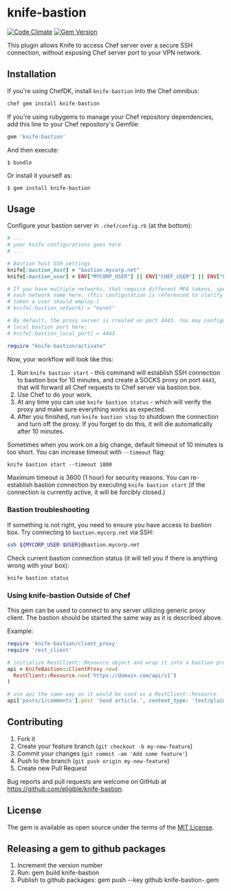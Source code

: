 # knife-bastion

[![Code Climate](https://codeclimate.com/github/eligible/knife-bastion/badges/gpa.svg)](https://codeclimate.com/github/eligible/knife-bastion)
[![Gem Version](https://badge.fury.io/rb/knife-bastion.svg)](https://badge.fury.io/rb/knife-bastion)

This plugin allows Knife to access Chef server over a secure SSH connection,
without exposing Chef server port to your VPN network.

## Installation

If you're using ChefDK, install `knife-bastion` into the Chef omnibus:

```bash
chef gem install knife-bastion
```

If you're using rubygems to manage your Chef repository dependencies, add this line to your Chef repository's Gemfile:

```ruby
gem 'knife-bastion'
```

And then execute:

    $ bundle

Or install it yourself as:

    $ gem install knife-bastion

## Usage

Configure your bastion server in `.chef/config.rb` (at the bottom):

```ruby
# ...
# your knife configurations goes here
# ...

# Bastion host SSH settings
knife[:bastion_host] = "bastion.mycorp.net"
knife[:bastion_user] = ENV["MYCORP_USER"] || ENV["CHEF_USER"] || ENV["USER"]

# If you have multiple networks, that require different MFA tokens, specify
# each network name here. (This configuration is referenced to clarify the
# token a user should employ.)
# knife[:bastion_network] = "mynet"

# By default, the proxy server is created on port 4443. You may configure the
# local bastion port here:
# knife[:bastion_local_port] = 4443

require "knife-bastion/activate"
```

Now, your workflow will look like this:

1. Run `knife bastion start` - this command will establish SSH connection to
   bastion box for 10 minutes, and create a SOCKS proxy on port `4443`, that
   will forward all Chef requests to Chef server via bastion box.
2. Use Chef to do your work.
3. At any time you can use `knife bastion status` - which will verify the proxy
   and make sure everything works as expected.
4. After you finished, run `knife bastion stop` to shutdown the connection
   and turn off the proxy. If you forget to do this, it will die automatically
   after 10 minutes.

Sometimes when you work on a big change, default timeout of 10 minutes is too short.
You can increase timeout with `--timeout` flag:

```
knife bastion start --timeout 1800
```

Maximum timeout is 3600 (1 hour) for security reasons. You can re-establish bastion
connection by executing `knife bastion start` (if the connection is currently active,
it will be forcibly closed.)

### Bastion troubleshooting

If something is not right, you need to ensure you have access to bastion box.
Try connecting to `bastion.mycorp.net` via SSH:

```bash
ssh ${MYCORP_USER-$USER}@bastion.mycorp.net
```

Check current bastion connection status (it will tell you if there is anything
wrong with your box):

```
knife bastion status
```

### Using knife-bastion Outside of Chef

This gem can be used to connect to any server utilizing generic
proxy client. The bastion should be started the same way as it is
described above.

Example:

```ruby
require 'knife-bastion/client_proxy'
require 'rest_client'

# initialize RestClient::Resource object and wrap it into a bastion proxy
api = KnifeBastion::ClientProxy.new(
  RestClient::Resource.new('https://domain.com/api/v1')
)

# use api the same way as it would be used as a RestClient::Resource
api['posts/1/comments'].post 'Good article.', content_type: 'text/plain'
```

## Contributing

1. Fork it
2. Create your feature branch (`git checkout -b my-new-feature`)
3. Commit your changes (`git commit -am 'Add some feature'`)
4. Push to the branch (`git push origin my-new-feature`)
5. Create new Pull Request

Bug reports and pull requests are welcome on GitHub at https://github.com/eligible/knife-bastion.

## License

The gem is available as open source under the terms of the [MIT License](http://opensource.org/licenses/MIT).

## Releasing a gem to github packages

1. Increment the version number
2. Run: gem build knife-bastion
3. Publish to github packages: gem push --key github knife-bastion-<version>.gem
